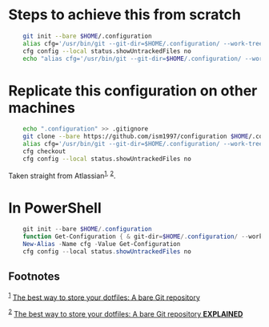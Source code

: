 # Steps to achieve this from scratch

```bash
    git init --bare $HOME/.configuration
    alias cfg='/usr/bin/git --git-dir=$HOME/.configuration/ --work-tree=$HOME'
    cfg config --local status.showUntrackedFiles no
    echo "alias cfg='/usr/bin/git --git-dir=$HOME/.configuration/ --work-tree=$HOME'" >> $HOME/.bashrc
```


# Replicate this configuration on other machines

```bash
    echo ".configuration" >> .gitignore
    git clone --bare https://github.com/ism1997/configuration $HOME/.configuration
    alias cfg='/usr/bin/git --git-dir=$HOME/.configuration/ --work-tree=$HOME'
    cfg checkout
    cfg config --local status.showUntrackedFiles no
```

Taken straight from Atlassian<sup><a id="fnr.1" class="footref" href="#fn.1">1</a></sup><sup>, </sup><sup><a id="fnr.2" class="footref" href="#fn.2">2</a></sup>.


# In PowerShell

```powershell
    git init --bare $HOME/.configuration
    function Get-Configuration { & git-dir=$HOME/.configuration/ --work-tree=$HOME $args }
    New-Alias -Name cfg -Value Get-Configuration
    cfg config --local status.showUntrackedFiles no
```

## Footnotes

<sup><a id="fn.1" class="footnum" href="#fnr.1">1</a></sup> [The best way to store your dotfiles: A bare Git repository](https://www.atlassian.com/git/tutorials/dotfiles)

<sup><a id="fn.2" class="footnum" href="#fnr.2">2</a></sup> [The best way to store your dotfiles: A bare Git repository ****EXPLAINED****](https://www.ackama.com/blog/posts/the-best-way-to-store-your-dotfiles-a-bare-git-repository-explained)
